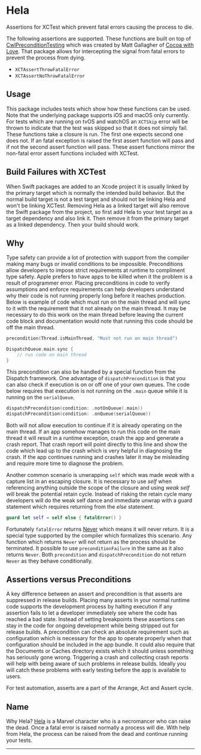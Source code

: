 # Hela

Assertions for XCTest which prevent fatal errors causing the process to die.

The following assertions are supported. These functions are built on top of [CwlPreconditionTesting] which was created by Matt Gallagher of [Cocoa with Love]. That package allows for intercepting the signal from fatal errors to prevent the process from dying.

* `XCTAssertThrowFatalError`
* `XCTAssertNoThrowFatalError`

## Usage

This package includes tests which show how these functions can be used. Note that the underlying package supports iOS and macOS only currently. For tests which are running on tvOS and watchOS an `XCTSkip` error will be thrown to indicate that the test was skipped so that it does not simply fail. These functions take a closure is run. The first one expects second one does not. If an fatal exception is raised the first assert function will pass and if not the second assert function will pass. These assert functions mirror the non-fatal error assert functions included with XCTest.

## Build Failures with XCTest

When Swift packages are added to an Xcode project it is usually linked by the primary target which is normally the intended build behavior. But the normal build target is not a test target and should not be linking Hela and won't be linking XCTest. Removing Hela as a linked target will also remove the Swift package from the project, so first add Hela to your test target as a target dependency and also link it. Then remove it from the primary target as a linked dependency. Then your build should work.

## Why

Type safety can provide a lot of protection with support from the compiler making many bugs or invalid conditions to be impossible. Preconditions allow developers to impose strict requirements at runtime to compliment type safety. Apple prefers to have apps to be killed when it the problem is a result of programmer error. Placing preconditions in code to verify assumptions and enforce requirements can help developers understand why their code is not running properly long before it reaches production. Below is example of code which must run on the main thread and will sync to it with the requirement that it not already on the main thread. It may be necessary to do this work on the main thread before leaving the current code block and documentation would note that running this code should be off the main thread.

```swift
precondition(Thread.isMainThread, "Must not run on main thread")

DispatchQueue.main.sync {
    // run code on main thread
}
```

This precondition can also be handled by a special function from the Dispatch framework. One advantage of `dispatchPrecondition` is that you can also check if execution is on or off one of your own queues. The code below requires that execution is not running on the `.main` queue while it is running on the `serialQueue`.

```swift
dispatchPrecondition(condition: .notOnQueue(.main))
dispatchPrecondition(condition: .onQueue(serialQueue))
```

Both will not allow execution to continue if it is already operating on the main thread. If an app somehow manages to run this code on the main thread it will result in a runtime exception, crash the app and generate a crash report. That crash report will point directly to this line and show the code which lead up to the crash which is very helpful in diagnosing the crash. If the app continues running and crashes later it may be misleading and require more time to diagnose the problem.

Another common scenario is unwrapping `self` which was made _weak_ with a capture list in an escaping closure. It is necessary to use _self_ when referencing anything outside the scope of the closure and using _weak self_ will break the potential retain cycle. Instead of risking the retain cycle many developers will do the weak self dance and immediate unwrap with a guard statement which requires returning from the _else_ statement.

```swift
guard let self = self else { fatalError() }
```

Fortunately `fatalError` returns [Never] which means it will never return. It is a special type supported by the compiler which formalizes this scenario. Any function which returns `Never` will not return as the process should be terminated. It possible to use `preconditionFailure` in the same as it also returns `Never`. Both `precondition` and `dispatchPrecondition` do not return `Never` as they behave conditionally.

## Assertions versus Preconditions

A key difference between an assert and precondition is that asserts are suppressed in release builds. Placing many asserts in your normal runtime code supports the development process by halting execution if any assertion fails to let a developer immediately see where the code has reached a bad state. Instead of setting breakpoints these assertions can stay in the code for ongoing development while being stripped out for release builds. A precondition can check an absolute requirement such as configuration which is necessary for the app to operate properly when that configuration should be included in the app bundle. It could also require that the Documents or Caches directory exists which it should unless something has seriously gone wrong. Triggering a crash and collecting crash reports will help with being aware of such problems in release builds. Ideally you will catch these problems with early testing before the app is available to users.

For test automation, asserts are a part of the Arrange, Act and Assert cycle.

## Name

Why Hela? [Hela] is a Marvel character who is a necromancer who can raise the dead. Once a fatal error is raised normally a process will die. With help from Hela, the process can be raised from the dead and continue running your tests.

---
[CwlPreconditionTesting]: https://github.com/mattgallagher/CwlPreconditionTesting
[Cocoa with Love]: https://www.cocoawithlove.com
[Never]: https://developer.apple.com/documentation/swift/never
[Hela]: https://en.wikipedia.org/wiki/Hela_(character)
